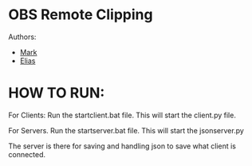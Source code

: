 # OBS Remote Clipping

Authors: 
- [Mark](https://github.com/MarkSmrnw)
- [Elias](https://github.com/TeelichtFoxy)


# HOW TO RUN:

For Clients: Run the startclient.bat file.
This will start the client.py file.

For Servers. Run the startserver.bat file.
This will start the jsonserver.py

The server is there for saving and handling json to save what client is connected.